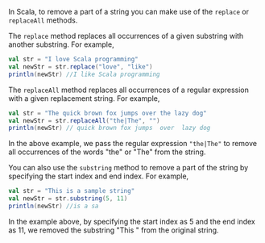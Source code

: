 In Scala, to remove a part of a string you can make use of the `replace` or `replaceAll` methods. 

The `replace` method replaces all occurrences of a given substring with another substring. For example,

```scala
val str = "I love Scala programming"
val newStr = str.replace("love", "like")
println(newStr) //I like Scala programming
```

The `replaceAll` method replaces all occurrences of a regular expression with a given replacement string. For example,

```scala
val str = "The quick brown fox jumps over the lazy dog"
val newStr = str.replaceAll("the|The", "")
println(newStr) // quick brown fox jumps  over  lazy dog
```

In the above example, we pass the regular expression `"the|The"` to remove all occurrences of the words "the" or "The" from the string.

You can also use the `substring` method to remove a part of the string by specifying the start index and end index. For example,

```scala
val str = "This is a sample string"
val newStr = str.substring(5, 11)
println(newStr) //is a sa
```

In the example above, by specifying the start index as 5 and the end index as 11, we removed the substring "This " from the original string.